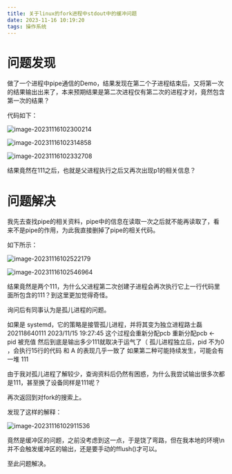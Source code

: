 ```yaml
---
title: 关于linux的fork进程中stdout中的缓冲问题
date: 2023-11-16 10:19:20
tags: 操作系统
---
```


# 问题发现

做了一个进程中pipe通信的Demo，结果发现在第二个子进程结束后，又将第一次的结果输出出来了，本来预期结果是第二次进程仅有第二次的进程才对，竟然包含第一次的结果？

代码如下：

![image-20231116102300214](../images/image-20231116102300214.png)

![image-20231116102314858](../images/image-20231116102314858.png)

![image-20231116102332708](../images/image-20231116102332708.png)

结果竟然在111之后，也就是父进程执行之后又再次出现p1的相关信息？

# 问题解决

我先去查找pipe的相关资料，pipe中的信息在读取一次之后就不能再读取了，看来不是pipe的作用，为此我直接删掉了pipe的相关代码。

如下所示：

![image-20231116102522179](../images/image-20231116102522179.png)

![image-20231116102546964](../images/image-20231116102546964.png)

结果竟然是两个111，为什么父进程第二次创建子进程会再次执行它上一行代码里面所包含的111？到这里更加觉得奇怪。

询问后有同事认为是孤儿进程的问题。

如果是 systemd，它的策略是接管孤儿进程，并将其变为独立进程路士磊 202118640111 2023/11/15 19:27:45
这个过程会重新分配pcb
重新分配pcb <- pid 被充值
然后到底是输出多少111就取决于运气了（
孤儿进程独立后，pid 不为0 ，会执行15行的代码
和 A 的表现几乎一致了
如果第二种可能持续发生，可能会有一堆 111

由于我对孤儿进程了解较少，查询资料后仍然有困惑，为什么我尝试输出很多次都是111，甚至换了设备同样是111呢？

再次返回到对fork的搜索上。

发现了这样的解释：

![image-20231116102911536](../images/image-20231116102911536.png)

竟然是缓冲区的问题，之前没考虑到这一点，于是饶了弯路，但在我本地的环境\n并不会触发缓冲区的输出，还是要手动的fflush()才可以。

至此问题解决。

